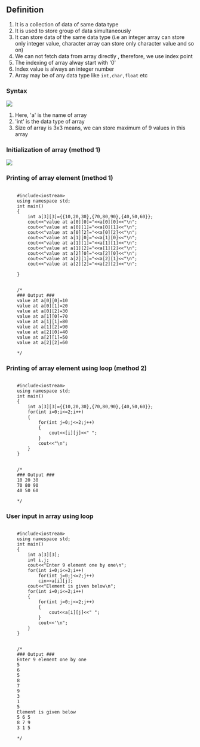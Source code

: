 ## Definition

1. It is a collection of data of same data type
2. It is used to store group of data simultaneously
3. It can store data of the same data type (i.e an integer array can store only integer value, character array can store only character value and so on)
4. We can not fetch data from array directly , therefore, we use index point
5. The indexing of array alway start with '0'
6. Index value is always an integer number
7. Array may be of any data type like `int,char,float` etc



### Syntax

![](resource:assets/images/C++/img32.png)

1. Here, 'a' is the name of array
2. 'int' is the data type of array
3. Size of array is 3x3 means, we can store maximum of 9 values in this array


### Initialization of array (method 1)

![](resource:assets/images/C++/img33.png)


### Printing of array element (method 1)

```

    #include<iostream>
    using namespace std;
    int main()
    {
        int a[3][3]={{10,20,30},{70,80,90},{40,50,60}};
        cout<<"value at a[0][0]="<<a[0][0]<<"\n";
        cout<<"value at a[0][1]="<<a[0][1]<<"\n";
        cout<<"value at a[0][2]="<<a[0][2]<<"\n";
        cout<<"value at a[1][0]="<<a[1][0]<<"\n";
        cout<<"value at a[1][1]="<<a[1][1]<<"\n";
        cout<<"value at a[1][2]="<<a[1][2]<<"\n";
        cout<<"value at a[2][0]="<<a[2][0]<<"\n";
        cout<<"value at a[2][1]="<<a[2][1]<<"\n";
        cout<<"value at a[2][2]="<<a[2][2]<<"\n";
        
    }


    /*
    ### Output ###
    value at a[0][0]=10
    value at a[0][1]=20
    value at a[0][2]=30
    value at a[1][0]=70
    value at a[1][1]=80
    value at a[1][2]=90
    value at a[2][0]=40
    value at a[2][1]=50
    value at a[2][2]=60

    */

```


### Printing of array element using loop (method 2)

```

    #include<iostream>
    using namespace std;
    int main()
    {
        int a[3][3]={{10,20,30},{70,80,90},{40,50,60}};
        for(int i=0;i<=2;i++)
        {
            for(int j=0;j<=2;j++)
            {
                cout<<[i][j]<<" ";
            }
            cout<<"\n";
        }
    }


    /*
    ### Output ###
    10 20 30
    70 80 90
    40 50 60

    */

```

### User input in array using loop

```

    #include<iostream>
    using namespace std;
    int main()
    {
        int a[3][3];
        int i,j;
        cout<<"Enter 9 element one by one\n";
        for(int i=0;i<=2;i++)
            for(int j=0;j<=2;j++)
            cin>>a[i][j];
        cout<<"Element is given below\n";
        for(int i=0;i<=2;i++)
        {
            for(int j=0;j<=2;j++)
            {
                cout<<a[i][j]<<" ";
            }
            cout<<'\n";
        }
    }


    /*
    ### Output ###
    Enter 9 element one by one
    5
    6
    5
    8
    7
    9
    3
    1
    5
    Element is given below
    5 6 5
    8 7 9
    3 1 5

    */

```

